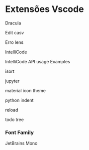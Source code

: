 # Extensões Vscode
<p> Dracula</p>
<p> Edit casv </p>
<p> Erro lens </p>
<p> IntelliCode </p>
<p> IntelliCode API usage Examples </p>
<p> isort </p>
<p> jupyter </p>
<p> material icon theme </p>
<p> python indent </p>
<p> reload </p>
<p> todo tree </p>

### Font Family
<p> JetBrains Mono </p>
